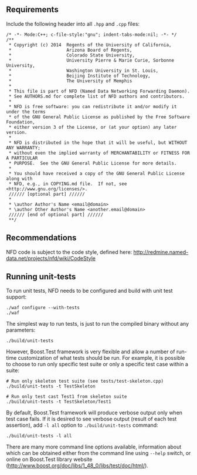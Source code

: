 Requirements
---------------------

Include the following header into all `.hpp` and `.cpp` files:

    /* -*- Mode:C++; c-file-style:"gnu"; indent-tabs-mode:nil; -*- */
    /**
     * Copyright (c) 2014  Regents of the University of California,
     *                     Arizona Board of Regents,
     *                     Colorado State University,
     *                     University Pierre & Marie Curie, Sorbonne University,
     *                     Washington University in St. Louis,
     *                     Beijing Institute of Technology,
     *                     The University of Memphis
     *
     * This file is part of NFD (Named Data Networking Forwarding Daemon).
     * See AUTHORS.md for complete list of NFD authors and contributors.
     *
     * NFD is free software: you can redistribute it and/or modify it under the terms
     * of the GNU General Public License as published by the Free Software Foundation,
     * either version 3 of the License, or (at your option) any later version.
     *
     * NFD is distributed in the hope that it will be useful, but WITHOUT ANY WARRANTY;
     * without even the implied warranty of MERCHANTABILITY or FITNESS FOR A PARTICULAR
     * PURPOSE.  See the GNU General Public License for more details.
     *
     * You should have received a copy of the GNU General Public License along with
     * NFD, e.g., in COPYING.md file.  If not, see <http://www.gnu.org/licenses/>.
     ////// [optional part] //////
     *
     * \author Author's Name <email@domain>
     * \author Other Author's Name <another.email@domain>
     ////// [end of optional part] //////
     **/

Recommendations
---------------

NFD code is subject to the code style, defined here:
http://redmine.named-data.net/projects/nfd/wiki/CodeStyle

Running unit-tests
------------------

To run unit tests, NFD needs to be configured and build with unit test support:

    ./waf configure --with-tests
    ./waf

The simplest way to run tests, is just to run the compiled binary without any parameters:

    ./build/unit-tests

However, Boost.Test framework is very flexible and allow a number of
run-time customization of what tests should be run.  For example, it
is possible to choose to run only specific test suite or only a
specific test case within a suite:

    # Run only skeleton test suite (see tests/test-skeleton.cpp)
    ./build/unit-tests -t TestSkeleton

    # Run only test cast Test1 from skeleton suite
    ./build/unit-tests -t TestSkeleton/Test1

By default, Boost.Test framework will produce verbose output only when
test case fails.  If it is desired to see verbose output (result of
each test assertion), add ``-l all`` option to ``./build/unit-tests``
command:

    ./build/unit-tests -l all

There are many more command line options available, information about
which can be obtained either from the command line using ``--help``
switch, or online on Boost.Test library website
(http://www.boost.org/doc/libs/1_48_0/libs/test/doc/html/).
